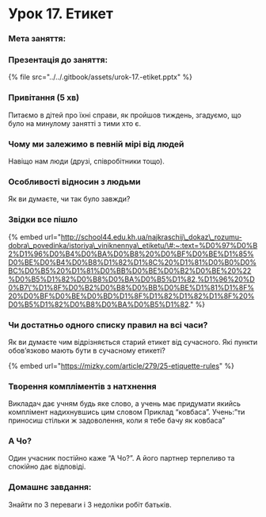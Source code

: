 # Урок 17. Етикет

### Мета заняття: 

### Презентація до заняття:

{% file src="../../.gitbook/assets/urok-17.-etiket.pptx" %}

### Привітання \(5 хв\)

Питаємо в дітей про їхні справи, як пройшов тиждень, згадуємо, що було на минулому занятті з тими хто є.

### Чому ми залежимо в певній мірі від людей

 Навіщо нам люди \(друзі, співробітники тощо\).

### Особливості відносин з людьми

Як ви думаєте, чи так було завжди?

### Звідки все пішло

{% embed url="http://school44.edu.kh.ua/najkraschij\_dokaz\_rozumu-dobra\_povedinka/istoriya\_viniknennya\_etiketu/\#:~:text=%D0%97%D0%B2%D1%96%D0%B4%D0%BA%D0%B8%20%D0%BF%D0%BE%D1%85%D0%BE%D0%B4%D0%B8%D1%82%D1%8C%20%D1%81%D0%B0%D0%BC%D0%B5%20%D1%81%D0%BB%D0%BE%D0%B2%D0%BE%20%22%D0%B5%D1%82%D0%B8%D0%BA%D0%B5%D1%82,%D1%96%20%D0%B7\'%D1%8F%D0%B2%D0%B8%D0%BB%D0%BE%D1%81%D1%8F%20%D0%BF%D0%BE%D0%BD%D1%8F%D1%82%D1%82%D1%8F%20%D0%B5%D1%82%D0%B8%D0%BA%D0%B5%D1%82." %}

### Чи достатньо одного списку правил на всі часи?

Як ви думаєте чим відрізняється старий етикет від сучасного. Які пункти обов’язково мають бути в сучасному етикеті?

{% embed url="https://mizky.com/article/279/25-etiquette-rules" %}

### **Творення компліментів з натхнення**

Викладач дає учням будь яке слово, а учень має придумати якийсь комплімент надихнувшись цим словом Приклад “ковбаса”. Учень:”ти приносиш стільки ж задоволення, коли я тебе бачу як ковбаса”

### А Чо?

Один учасник постійно каже “А Чо?”. А його партнер терпеливо та спокійно дає відповіді.

### Домашнє завдання:

Знайти по 3 переваги і 3 недоліки робіт батьків.

